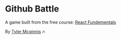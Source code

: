 # Github Battle    
A game built from the free course: [React Fundementals](https://reacttraining.com/online/react-fundamentals)

By [Tyler Mcginnis](https://github.com/tylermcginnis) 🔥
